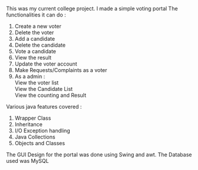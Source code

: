 This was my current college project. I made a simple voting portal
The functionalities it can do :
1. Create a new voter
2. Delete the voter
3. Add a candidate
4. Delete the candidate
5. Vote a candidate
6. View the result
7. Update the voter account
8. Make Requests/Complaints as a voter
9. As a admin :<br>
   View the voter list<br>
   View the Candidate List<br>
   View the counting and Result

Various java features covered :
1. Wrapper Class
2. Inheritance
3. I/O Exception handling
4. Java Collections
5. Objects and Classes

The GUI Design for the portal was done using Swing and awt. The Database used was MySQL<br>

